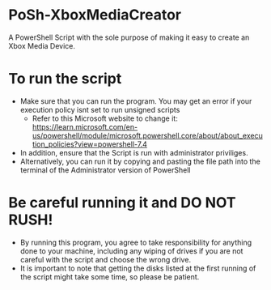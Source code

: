 # PoSh-XboxMediaCreator
A PowerShell Script with the sole purpose of making it easy to create an Xbox Media Device.


# To run the script
  - Make sure that you can run the program. You may get an error if your execution policy isnt set to run unsigned scripts
    - Refer to this Microsoft website to change it: https://learn.microsoft.com/en-us/powershell/module/microsoft.powershell.core/about/about_execution_policies?view=powershell-7.4
  - In addition, ensure that the Script is run with administrator priviliges.
  - Alternatively, you can run it by copying and pasting the file path into the terminal of the Administrator version of PowerShell

# Be careful running it and DO NOT RUSH!
  - By running this program, you agree to take responsibility for anything done to your machine, including any wiping of drives if you are not careful with the script and choose the wrong drive.
  - It is important to note that getting the disks listed at the first running of the script might take some time, so please be patient.
